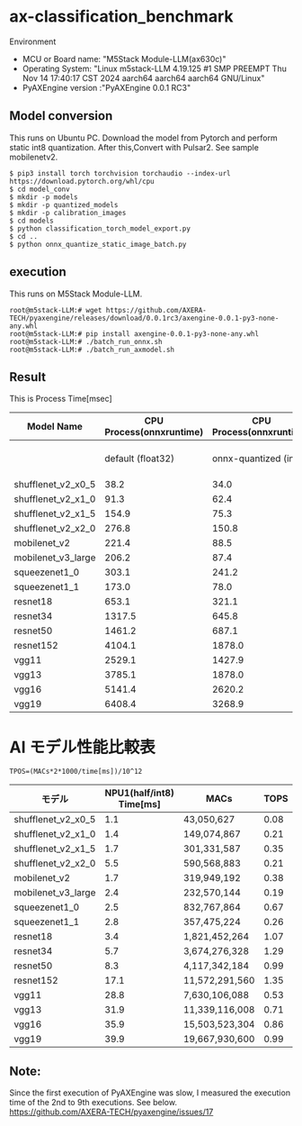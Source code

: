 # ax-classification_benchmark


Environment
- MCU or Board name: "M5Stack Module-LLM(ax630c)"
- Operating System:
   "Linux m5stack-LLM 4.19.125 #1 SMP PREEMPT Thu Nov 14 17:40:17 CST 2024 aarch64 aarch64 aarch64 GNU/Linux"
- PyAXEngine version :"PyAXEngine 0.0.1 RC3"

## Model conversion
This runs on Ubuntu PC.
Download the model from Pytorch and perform static int8 quantization.
After this,Convert with Pulsar2. See sample mobilenetv2.

```
$ pip3 install torch torchvision torchaudio --index-url https://download.pytorch.org/whl/cpu
$ cd model_conv
$ mkdir -p models
$ mkdir -p quantized_models
$ mkdir -p calibration_images
$ cd models
$ python classification_torch_model_export.py
$ cd ..
$ python onnx_quantize_static_image_batch.py
```


## execution
This runs on M5Stack Module-LLM.

```
root@m5stack-LLM:# wget https://github.com/AXERA-TECH/pyaxengine/releases/download/0.0.1rc3/axengine-0.0.1-py3-none-any.whl
root@m5stack-LLM:# pip install axengine-0.0.1-py3-none-any.whl
root@m5stack-LLM:# ./batch_run_onnx.sh
root@m5stack-LLM:# ./batch_run_axmodel.sh
```


## Result 
This is Process Time[msec]

| Model Name | CPU Process(onnxruntime) | CPU Process(onnxruntime) | NPU Process(pyaxengine) | NPU Process(pyaxengine) |
|------------|-------------------------|-------------------------|----------------------|----------------------|
|            | default (float32) | onnx-quantized (int8) | ax-model(quant) NPU1(half core) (int8) | ax-model(quant) NPU2(full core) (int8) |
| shufflenet_v2_x0_5 | 38.2 | 34.0 | 1.1 | 1.0 |
| shufflenet_v2_x1_0 | 91.3 | 62.4 | 1.4 | 1.5 |
| shufflenet_v2_x1_5 | 154.9 | 75.3 | 1.7 | 1.6 |
| shufflenet_v2_x2_0 | 276.8 | 150.8 | 5.5 | 2.4 |
| mobilenet_v2 | 221.4 | 88.5 | 1.7 | 1.4 |
| mobilenet_v3_large | 206.2 | 87.4 | 2.4 | 2.0 |
| squeezenet1_0 | 303.1 | 241.2 | 2.5 | 1.5 |
| squeezenet1_1 | 173.0 | 78.0 | 2.8 | 1.1 |
| resnet18 | 653.1 | 321.1 | 3.4 | 3.1 |
| resnet34 | 1317.5 | 645.8 | 5.7 | 5.1 |
| resnet50 | 1461.2 | 687.1 | 8.3 | 6.1 |
| resnet152 | 4104.1 | 1878.0 | 17.1 | 12.4 |
| vgg11 | 2529.1 | 1427.9 | 28.8 | 26.2 |
| vgg13 | 3785.1 | 1878.0 | 31.9 | 28.8 |
| vgg16 | 5141.4 | 2620.2 | 35.9 | 32.0 |
| vgg19 | 6408.4 | 3268.9 | 39.9 | 35.2 |


# AI モデル性能比較表
```
TPOS=(MACs*2*1000/time[ms])/10^12
```
| モデル | NPU1(half/int8) Time[ms]| MACs | TOPS |
|-------------------|----------------------|-----------------|------|
| shufflenet_v2_x0_5 | 1.1 | 43,050,627 | 0.08 |
| shufflenet_v2_x1_0 | 1.4 | 149,074,867 | 0.21 |
| shufflenet_v2_x1_5 | 1.7 | 301,331,587 | 0.35 |
| shufflenet_v2_x2_0 | 5.5 | 590,568,883 | 0.21 |
| mobilenet_v2 | 1.7 | 319,949,192 | 0.38 |
| mobilenet_v3_large | 2.4 | 232,570,144 | 0.19 |
| squeezenet1_0 | 2.5 | 832,767,864 | 0.67 |
| squeezenet1_1 | 2.8 | 357,475,224 | 0.26 |
| resnet18 | 3.4 | 1,821,452,264 | 1.07 |
| resnet34 | 5.7 | 3,674,276,328 | 1.29 |
| resnet50 | 8.3 | 4,117,342,184 | 0.99 |
| resnet152 | 17.1 | 11,572,291,560 | 1.35 |
| vgg11 | 28.8 | 7,630,106,088 | 0.53 |
| vgg13 | 31.9 | 11,339,116,008 | 0.71 |
| vgg16 | 35.9 | 15,503,523,304 | 0.86 |
| vgg19 | 39.9 | 19,667,930,600 | 0.99 |

## Note:

Since the first execution of PyAXEngine was slow, I measured the execution time of the 2nd to 9th executions. See below.<br>
https://github.com/AXERA-TECH/pyaxengine/issues/17  
